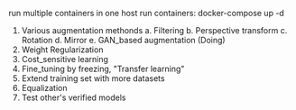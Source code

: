 run multiple containers in one host
run containers: docker-compose up -d

1. Various augmentation methonds
  a. Filtering
  b. Perspective transform
  c. Rotation
  d. Mirror
  e. GAN_based augmentation (Doing)
2. Weight Regularization
3. Cost_sensitive learning
4. Fine_tuning by freezing, "Transfer learning"
5. Extend training set with more datasets
6. Equalization
7. Test other's verified models